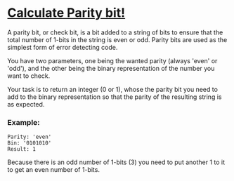# [Calculate Parity bit!](https://www.codewars.com/kata/5df261342964c80028345a0a) #

A parity bit, or check bit, is a bit added to a string of bits to ensure that the total number of 1-bits in the string is even or odd. Parity bits are used as the simplest form of error detecting code.

You have two parameters, one being the wanted parity (always 'even' or 'odd'), and the other being the binary representation of the number you want to check.

Your task is to return an integer (0 or 1), whose the parity bit you need to add to the binary representation so that the parity of the resulting string is as expected.

### Example: ###

    Parity: 'even'
    Bin: '0101010'
    Result: 1

Because there is an odd number of 1-bits (3) you need to put another 1 to it to get an even number of 1-bits.

